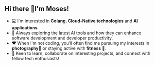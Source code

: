 ## Hi there 👋I'm Moses!

* 💻 I'm interested in **Golang**, **Cloud-Native technologies** and **AI applications**.
* 🤖 Always exploring the latest AI tools and how they can enhance software development and developer productivity.
* ❤️ When I'm not coding, you'll often find me pursuing my interests in **photography**📸 or staying active with **fitness** 💪.
* 🌱 Keen to learn, collaborate on interesting projects, and connect with fellow tech enthusiasts!

<!--
**MosesHe/MosesHe** is a ✨ _special_ ✨ repository because its `README.md` (this file) appears on your GitHub profile.

Here are some ideas to get you started:

- 🔭 I’m currently working on ...
- 🌱 I’m currently learning ...
- 👯 I’m looking to collaborate on ...
- 🤔 I’m looking for help with ...
- 💬 Ask me about ...
- 📫 How to reach me: ...
- 😄 Pronouns: ...
- ⚡ Fun fact: ...
-->
